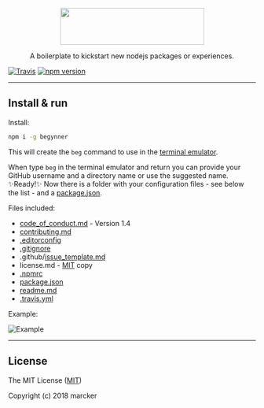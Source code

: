<p align="center">
  <img src="https://raw.githubusercontent.com/marcker/begynner/master/assets/images/logo-begynner.png" width="293" height="75">
</p>

<p align="center">A boilerplate to kickstart new nodejs packages or experiences.</p>

[![Travis](https://img.shields.io/travis/marcker/begynner.svg)](https://travis-ci.org/marcker/begynner)
[![npm version](https://img.shields.io/npm/v/begynner.svg)](https://www.npmjs.com/package/begynner)

---

## Install & run

Install:

```bash
npm i -g begynner
```

This will create the `beg` command to use in the [terminal emulator](https://en.wikipedia.org/wiki/Terminal_emulator).

When type `beg` in the terminal emulator and return you can provide your GitHub username and a directory name or use the suggested name. :sparkles:Ready!:sparkles: Now there is a folder with your configuration files - see below the list - and a [package.json](https://docs.npmjs.com/files/package.json).

Files included:

- [code_of_conduct.md](https://opensource.guide/code-of-conduct/) - Version 1.4
- [contributing.md](https://github.com/blog/1184-contributing-guidelines)
- [.editorconfig](http://editorconfig.org/)
- [.gitignore](https://git-scm.com/docs/gitignore)
- .github/[issue_template.md](https://github.com/blog/2111-issue-and-pull-request-templates)
- license.md - [MIT](https://opensource.org/licenses/MIT) copy
- [.npmrc](https://docs.npmjs.com/files/npmrc)
- [package.json](https://docs.npmjs.com/files/package.json)
- [readme.md](https://en.wikipedia.org/wiki/README)
- [.travis.yml](https://docs.travis-ci.com/user/getting-started/#To-get-started-with-Travis-CI)

Example:

![Example](https://raw.githubusercontent.com/marcker/begynner/master/assets/images/example.png)

---

## License

The MIT License ([MIT](https://github.com/marcker/begynner/blob/master/license.md))

Copyright (c) 2018 marcker
